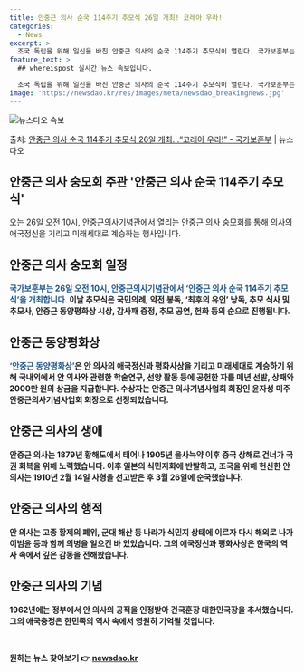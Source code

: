 ```yaml
---
title: 안중근 의사 순국 114주기 추모식 26일 개최! 코레아 우라!
categories:
  - News
excerpt: >
  조국 독립을 위해 일신을 바친 안중근 의사의 순국 114주기 추모식이 열린다. 국가보훈부는 오는 26일 오전…
feature_text: >
  ## whereispost 실시간 뉴스 속보입니다.

  조국 독립을 위해 일신을 바친 안중근 의사의 순국 114주기 추모식이 열린다. 국가보훈부는 오는 26일 오전…
image: 'https://newsdao.kr/res/images/meta/newsdao_breakingnews.jpg'
---
```


![뉴스다오 속보](https://newsdao.kr/res/images/meta/newsdao_breakingnews.jpg)

<p>출처: <a href="https://newsdao.kr/3419" rel="dofollow">안중근 의사 순국 114주기 추모식 26일 개최…“코레아 우라!” - 국가보훈부</a> | 뉴스다오</p>

<h2 data-ke-size="size26">안중근 의사 숭모회 주관 '안중근 의사 순국 114주기 추모식'</h2>
<p data-ke-size="size16">오는 26일 오전 10시, 안중근의사기념관에서 열리는 안중근 의사 숭모회를 통해 의사의 애국정신을 기리고 미래세대로 계승하는 행사입니다.</p>

<h2 data-ke-size="size26">안중근 의사 숭모회 일정</h2>
<p data-ke-size="size16"><b><span style="color: #1a5490;">국가보훈부는 26일 오전 10시, 안중근의사기념관에서 &lsquo;안중근 의사 순국 114주기 추모식&rsquo;을 개최합니다. </span><b>이날 추모식은 국민의례, 약전 봉독, &lsquo;최후의 유언&rsquo; 낭독, 추모 식사 및 추모사, 안중근 동양평화상 시상, 감사패 증정, 추모 공연, 헌화 등의 순으로 진행됩니다.</p>

<h2 data-ke-size="size26">안중근 동양평화상</h2>
<p data-ke-size="size16"><b><span style="color: #1a5490;">&lsquo;안중근 동양평화상&rsquo;</span></b>은 안 의사의 애국정신과 평화사상을 기리고 미래세대로 계승하기 위해 국내외에서 안 의사와 관련한 학술연구, 선양 활동 등에 공헌한 자를 매년 선발, 상패와 2000만 원의 상금을 지급합니다. 수상자는 안중근 의사기념사업회 회장인 윤자성 미주 안중근의사기념사업회 회장으로 선정되었습니다.</p>

<h2 data-ke-size="size26">안중근 의사의 생애</h2>
<p data-ke-size="size16">안중근 의사는 1879년 황해도에서 태어나 1905년 을사늑약 이후 중국 상해로 건너가 국권 회복을 위해 노력했습니다. 이후 일본의 식민지화에 반발하고, 조국을 위해 헌신한 안 의사는 1910년 2월 14일 사형을 선고받은 후 3월 26일에 순국했습니다.</p>

<h2 data-ke-size="size26">안중근 의사의 행적</h2>
<p data-ke-size="size16">안 의사는 고종 황제의 폐위, 군대 해산 등 나라가 식민지 상태에 이르자 다시 해외로 나가 이범윤 등과 함께 의병을 일으킨 바 있었습니다. 그의 애국정신과 평화사상은 한국의 역사 속에서 깊은 감동을 전해왔습니다.</p>

<h2 data-ke-size="size26">안중근 의사의 기념</h2>
<p data-ke-size="size16">1962년에는 정부에서 안 의사의 공적을 인정받아 건국훈장 대한민국장을 추서했습니다. 그의 애국충정은 한민족의 역사 속에서 영원히 기억될 것입니다. </p>

<p data-ke-size="size16">&nbsp;</p> 

원하는 뉴스 찾아보기 👉 <a href="https://newsdao.kr" rel="dofollow">newsdao.kr</a>


